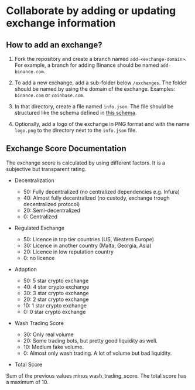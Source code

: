 # Collaborate by adding or updating exchange information

## How to add an exchange?

1. Fork the repository and create a branch named `add-<exchange-domain>`. For example, a branch for adding Binance should be named `add-binance.com`.

2. To add a new exchange, add a sub-folder below `/exchanges`. The folder should be named by using the domain of the exchange. Examples: `binance.com` or `coinbase.com`.

3. In that directory, create a file named `info.json`. The file should be structured like the schema defined in [this schema](./0-schema/exchange.schema.ts).

4. Optionally, add a logo of the exchange in PNG format and with the name `logo.png` to the directory next to the `info.json` file.

## Exchange Score Documentation

The exchange score is calculated by using different factors. It is a subjective but transparent rating.

- Decentralization

  - 50: Fully decentralized (no centralized dependencies e.g. Infura)
  - 40: Almost fully decentralized (no custody, exchange trough decentralized protocol)
  - 20: Semi-decentralized
  - 0: Centralized

- Regulated Exchange

  - 50: Licence in top tier countries (US, Western Europe)
  - 30: Licence in another country (Malta, Georgia, Asia)
  - 20: Licence in low reputation country
  - 0: no licence

- Adoption
  - 50: 5 star crypto exchange
  - 40: 4 star crypto exchange
  - 30: 3 star crypto exchange
  - 20: 2 star crypto exchange
  - 10: 1 star crypto exchange
  - 0: 0 star crypto exchange
- Wash Trading Score

  - 30: Only real volume
  - 20: Some trading bots, but pretty good liquidity as well.
  - 10: Medium fake volume.
  - 0: Almost only wash trading. A lot of volume but bad liquidity.

- Total Score

Sum of the previous values minus wash_trading_score. The total score has a maximum of 10.
